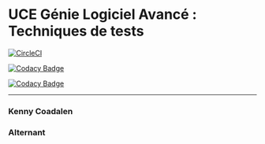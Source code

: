 # UCE Génie Logiciel Avancé : Techniques de tests

[![CircleCI](https://circleci.com/gh/KenAdBlock/ceri-m1-test.svg?style=svg)](https://circleci.com/gh/KenAdBlock/ceri-m1-test)

[![Codacy Badge](https://api.codacy.com/project/badge/Grade/ece45fb7637146bfa7bac81ce627aae1)](https://www.codacy.com/app/KenAdBlock/ceri-m1-test?utm_source=github.com&amp;utm_medium=referral&amp;utm_content=KenAdBlock/ceri-m1-test&amp;utm_campaign=Badge_Grade)

[![Codacy Badge](https://api.codacy.com/project/badge/Coverage/ece45fb7637146bfa7bac81ce627aae1)](https://www.codacy.com/app/KenAdBlock/ceri-m1-test?utm_source=github.com&utm_medium=referral&utm_content=KenAdBlock/ceri-m1-test&utm_campaign=Badge_Coverage)

-----

### Kenny Coadalen
### Alternant
